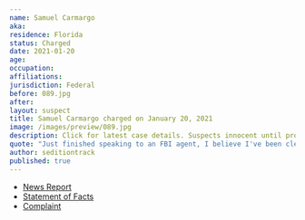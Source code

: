 ```yaml
---
name: Samuel Carmargo
aka:
residence: Florida
status: Charged
date: 2021-01-20
age:
occupation:
affiliations:
jurisdiction: Federal
before: 089.jpg
after:
layout: suspect
title: Samuel Carmargo charged on January 20, 2021
image: /images/preview/089.jpg
description: Click for latest case details. Suspects innocent until proven guilty.
quote: "Just finished speaking to an FBI agent, I believe I've been cleared"
author: seditiontrack
published: true
---
```


- [News Report](https://www.nbcmiami.com/news/local/south-florida-man-who-discussed-fbi-probe-on-social-media-arrested-in-u-s-capitol-breach/2366073/)
- [Statement of Facts](https://www.justice.gov/opa/page/file/1357291/download)
- [Complaint](https://www.justice.gov/opa/page/file/1357286/download)
